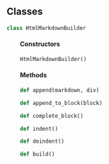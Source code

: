 <h2>Classes</h2>

```python
class HtmlMarkdownBuilder
```

<div markdown="1" style="margin-left: 30px;">

<h4>Constructors</h4>

</div>

<div markdown="1" style="margin-left: 30px;">

```python
HtmlMarkdownBuilder()
```

</div>

<div markdown="1" style="margin-left: 30px;">

<h4>Methods</h4>

</div>

<div markdown="1" style="margin-left: 30px;">

```python
def append(markdown, div)
```

</div>

<div markdown="1" style="margin-left: 30px;">

```python
def append_to_block(block)
```

</div>

<div markdown="1" style="margin-left: 30px;">

```python
def complete_block()
```

</div>

<div markdown="1" style="margin-left: 30px;">

```python
def indent()
```

</div>

<div markdown="1" style="margin-left: 30px;">

```python
def deindent()
```

</div>

<div markdown="1" style="margin-left: 30px;">

```python
def build()
```

</div>